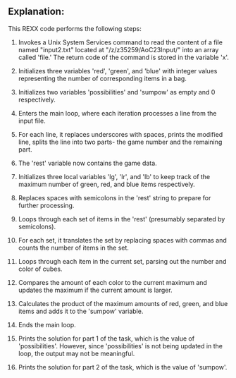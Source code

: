 ## Explanation:

This REXX code performs the following steps:

1. Invokes a Unix System Services command to read the content of a file named "input2.txt" located at "/z/z35259/AoC23Input/" into an array called 'file.' The return code of the command is stored in the variable 'x'.

2. Initializes three variables 'red', 'green', and 'blue' with integer values representing the number of corresponding items in a bag.

3. Initializes two variables 'possibilities' and 'sumpow' as empty and 0 respectively.

4. Enters the main loop, where each iteration processes a line from the input file.

5. For each line, it replaces underscores with spaces, prints the modified line, splits the line into two parts- the game number and the remaining part.

6. The 'rest' variable now contains the game data.

7. Initializes three local variables 'lg', 'lr', and 'lb' to keep track of the maximum number of green, red, and blue items respectively.

8. Replaces spaces with semicolons in the 'rest' string to prepare for further processing.

9. Loops through each set of items in the 'rest' (presumably separated by semicolons).

10. For each set, it translates the set by replacing spaces with commas and counts the number of items in the set.

11. Loops through each item in the current set, parsing out the number and color of cubes.

12. Compares the amount of each color to the current maximum and updates the maximum if the current amount is larger.

13. Calculates the product of the maximum amounts of red, green, and blue items and adds it to the 'sumpow' variable.

14. Ends the main loop.

15. Prints the solution for part 1 of the task, which is the value of 'possibilities'. However, since 'possibilities' is not being updated in the loop, the output may not be meaningful.

16. Prints the solution for part 2 of the task, which is the value of 'sumpow'.
